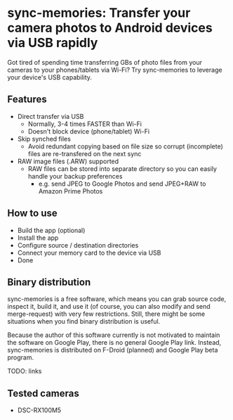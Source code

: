 # sync-memories: Transfer your camera photos to Android devices via USB rapidly

Got tired of spending time transferring GBs of photo files from your cameras to your phones/tablets via Wi-Fi? Try sync-memories to leverage your device's USB capability.

## Features

 * Direct transfer via USB
   * Normally, 3-4 times FASTER than Wi-Fi
   * Doesn't block device (phone/tablet) Wi-Fi
 * Skip synched files
   * Avoid redundant copying based on file size so corrupt (incomplete) files are re-transfered on the next sync
 * RAW image files (.ARW) supported
   * RAW files can be stored into separate directory so you can easily handle your backup preferences
     * e.g. send JPEG to Google Photos and send JPEG+RAW to Amazon Prime Photos

## How to use

 * Build the app (optional)
 * Install the app
 * Configure source / destination directories
 * Connect your memory card to the device via USB
 * Done

## Binary distribution

sync-memories is a free software, which means you can grab source code, inspect it, build it, and use it (of course, you can also modify and send merge-request) with very few restrictions. Still, there might be some situations when you find binary distribution is useful.

Because the author of this software currently is not motivated to maintain the software on Google Play, there is no general Google Play link. Instead, sync-memories is distributed on F-Droid (planned) and Google Play beta program.

TODO: links

## Tested cameras

 * DSC-RX100M5